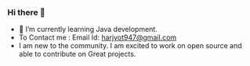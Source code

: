 ### Hi there 👋
- 🔭 I’m currently learning Java development.
- To Contact me : Email Id: harjyot947@gmail.com
- I am new to the community. I am excited to work on open source and able to contribute on Great projects.
